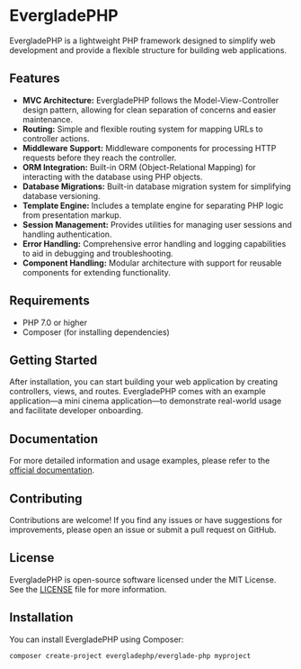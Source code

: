 # EvergladePHP

EvergladePHP is a lightweight PHP framework designed to simplify web development and provide a flexible structure for building web applications.

## Features

- **MVC Architecture:** EvergladePHP follows the Model-View-Controller design pattern, allowing for clean separation of concerns and easier maintenance.
- **Routing:** Simple and flexible routing system for mapping URLs to controller actions.
- **Middleware Support:** Middleware components for processing HTTP requests before they reach the controller.
- **ORM Integration:** Built-in ORM (Object-Relational Mapping) for interacting with the database using PHP objects.
- **Database Migrations:** Built-in database migration system for simplifying database versioning.
- **Template Engine:** Includes a template engine for separating PHP logic from presentation markup.
- **Session Management:** Provides utilities for managing user sessions and handling authentication.
- **Error Handling:** Comprehensive error handling and logging capabilities to aid in debugging and troubleshooting.
- **Component Handling:** Modular architecture with support for reusable components for extending functionality.

## Requirements

- PHP 7.0 or higher
- Composer (for installing dependencies)

## Getting Started

After installation, you can start building your web application by creating controllers, views, and routes.
EvergladePHP comes with an example application—a mini cinema application—to demonstrate real-world usage and facilitate developer onboarding.

## Documentation

For more detailed information and usage examples, please refer to the [official documentation](DOCUMENTATION.md).

## Contributing

Contributions are welcome! If you find any issues or have suggestions for improvements, please open an issue or submit a pull request on GitHub.

## License

EvergladePHP is open-source software licensed under the MIT License. See the [LICENSE](LICENSE) file for more information.

## Installation

You can install EvergladePHP using Composer:

```bash
composer create-project evergladephp/everglade-php myproject